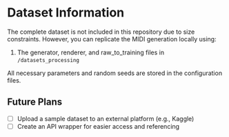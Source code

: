 # Dataset Information

The complete dataset is not included in this repository due to size constraints. However, you can replicate the MIDI generation locally using:

1. The generator, renderer, and raw_to_training files in `/datasets_processing`

All necessary parameters and random seeds are stored in the configuration files.

## Future Plans

- [ ] Upload a sample dataset to an external platform (e.g., Kaggle)
- [ ] Create an API wrapper for easier access and referencing
